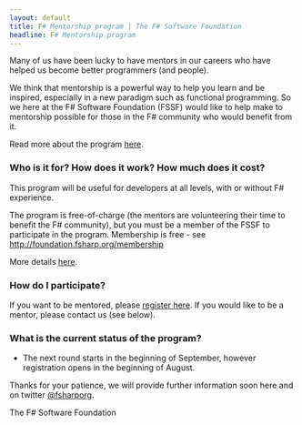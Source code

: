 ```yaml
---
layout: default
title: F# Mentorship program | The F# Software Foundation
headline: F# Mentorship program
---
```



Many of us have been lucky to have mentors in our careers who have helped us become better programmers (and people).

We think that mentorship is a powerful way to help you learn and be inspired, especially in a new paradigm such as functional programming.
So we here at the F# Software Foundation (FSSF)  would like to help make to mentorship possible for those in the F# community who would benefit from it.

Read more about the program [here](about.html).

### Who is it for? How does it work? How much does it cost?

This program will be useful for developers at all levels, with or without F# experience. 

The program is free-of-charge (the mentors are volunteering their time to benefit the F# community), but
you must be a member of the FSSF to participate in the program. Membership is free - see http://foundation.fsharp.org/membership

More details [here](about.html).

### How do I participate?

If you want to be mentored, please [register here](register.html). If you would like to be a mentor, please contact us (see below).

### What is the current status of the program?

* The next round starts in the beginning of September, however registration opens in the beginning of August.
<!--* If you were a successful registrant, you should have been contacted and paired with a mentor already.
* If you were a unsuccessful registrant, you will be contacted shortly to let you know that you were unlucky.

If you think you should have heard from us, but haven't, please do get in touch via email (education(at)fsharp.org) or twitter ([@fsharpedu](https://twitter.com/fsharpedu)).

Thanks to everyone who registered and who is helping to move the program forward.-->

Thanks for your patience, we will provide further information soon here and on twitter [@fsharporg](https://twitter.com/fsharporg).

The F# Software Foundation


